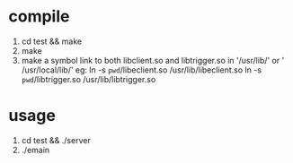 compile
=======
1. cd test && make
2. make
3. make a symbol link to both libclient.so and libtrigger.so in '/usr/lib/' or '
/usr/local/lib/' eg:
    ln -s `pwd`/libeclient.so /usr/lib/libeclient.so
    ln -s `pwd`/libtrigger.so /usr/lib/libtrigger.so

usage
=====
1. cd test && ./server
2. ./emain
